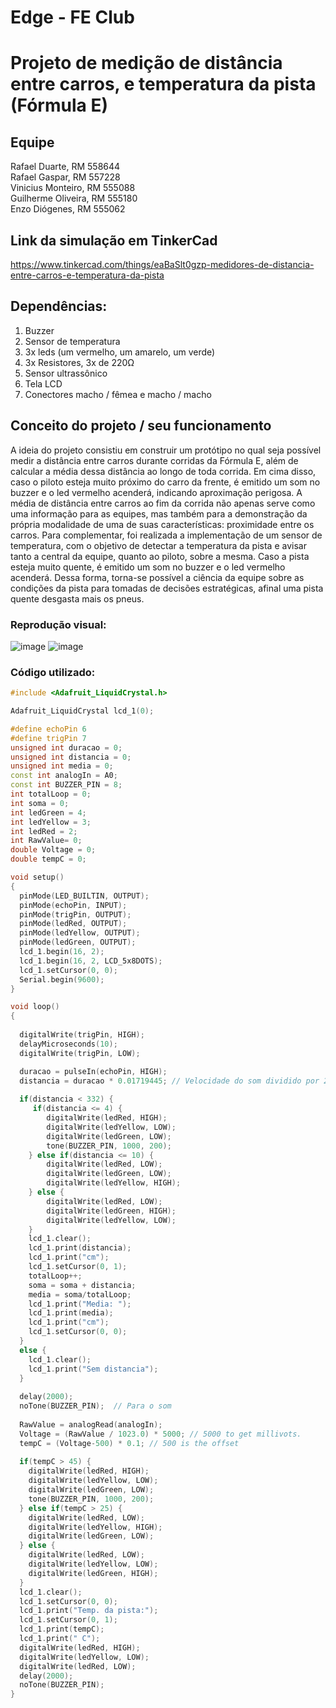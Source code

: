 # Edge - FE Club

# Projeto de medição de distância entre carros, e temperatura da pista (Fórmula E)

## Equipe

Rafael Duarte, RM 558644 <br>
Rafael Gaspar, RM 557228 <br> 
Vinicius Monteiro, RM 555088 <br>
Guilherme Oliveira, RM 555180 <br> 
Enzo Diógenes, RM 555062 <br>

## Link da simulação em TinkerCad
https://www.tinkercad.com/things/eaBaSlt0gzp-medidores-de-distancia-entre-carros-e-temperatura-da-pista

## Dependências:
1. Buzzer
2. Sensor de temperatura
3. 3x leds (um vermelho, um amarelo, um verde)
4. 3x Resistores, 3x de 220Ω
5. Sensor ultrassônico
6. Tela LCD
7. Conectores macho / fêmea e macho / macho

## Conceito do projeto / seu funcionamento

A ideia do projeto consistiu em construir um protótipo no qual seja possível medir a distância entre carros durante corridas da Fórmula E, além de calcular a média dessa distância ao longo de toda corrida. Em cima disso, caso o piloto esteja muito próximo do carro da frente, é emitido um som no buzzer e o led vermelho acenderá, indicando aproximação perigosa. A média de distância entre carros ao fim da corrida não apenas serve como uma informação para as equipes, mas também para a demonstração da própria modalidade de uma de suas características: proximidade entre os carros.
Para complementar, foi realizada a implementação de um sensor de temperatura, com o objetivo de detectar a temperatura da pista e avisar tanto a central da equipe, quanto ao piloto, sobre a mesma. Caso a pista esteja muito quente, é emitido um som no buzzer e o led vermelho acenderá. Dessa forma, torna-se possível a ciência da equipe sobre as condições da pista para tomadas de decisões estratégicas, afinal uma pista quente desgasta mais os pneus.


### Reprodução visual:

![image](https://github.com/RafaelDuarteF/fe-club-edge/assets/103393497/94f00ba7-128b-459f-bc45-7e82f0c35771)
![image](https://github.com/RafaelDuarteF/fe-club-edge/assets/103393497/efc6cc16-1a31-496d-be1a-b4beba29a575)


### Código utilizado:

```C++
#include <Adafruit_LiquidCrystal.h>

Adafruit_LiquidCrystal lcd_1(0);

#define echoPin 6
#define trigPin 7
unsigned int duracao = 0;
unsigned int distancia = 0;
unsigned int media = 0;
const int analogIn = A0;
const int BUZZER_PIN = 8;
int totalLoop = 0;
int soma = 0;
int ledGreen = 4;
int ledYellow = 3;
int ledRed = 2;
int RawValue= 0;
double Voltage = 0;
double tempC = 0;

void setup()
{
  pinMode(LED_BUILTIN, OUTPUT);
  pinMode(echoPin, INPUT);
  pinMode(trigPin, OUTPUT);
  pinMode(ledRed, OUTPUT);
  pinMode(ledYellow, OUTPUT);
  pinMode(ledGreen, OUTPUT);
  lcd_1.begin(16, 2);
  lcd_1.begin(16, 2, LCD_5x8DOTS);
  lcd_1.setCursor(0, 0);
  Serial.begin(9600);
}

void loop()
{
  
  digitalWrite(trigPin, HIGH);
  delayMicroseconds(10);
  digitalWrite(trigPin, LOW);

  duracao = pulseIn(echoPin, HIGH);
  distancia = duracao * 0.01719445; // Velocidade do som dividido por 2
	
  if(distancia < 332) {
     if(distancia <= 4) {
    	digitalWrite(ledRed, HIGH);
     	digitalWrite(ledYellow, LOW);
        digitalWrite(ledGreen, LOW);
       	tone(BUZZER_PIN, 1000, 200);
    } else if(distancia <= 10) {
      	digitalWrite(ledRed, LOW);
        digitalWrite(ledGreen, LOW);
    	digitalWrite(ledYellow, HIGH);
    } else {
    	digitalWrite(ledRed, LOW);
        digitalWrite(ledGreen, HIGH);
    	digitalWrite(ledYellow, LOW);
    }
    lcd_1.clear();
    lcd_1.print(distancia);
    lcd_1.print("cm");
    lcd_1.setCursor(0, 1);
    totalLoop++;
	soma = soma + distancia;
    media = soma/totalLoop;
    lcd_1.print("Media: ");
    lcd_1.print(media);
    lcd_1.print("cm");
    lcd_1.setCursor(0, 0);
  }
  else {
    lcd_1.clear();
    lcd_1.print("Sem distancia");
  }
  
  delay(2000);
  noTone(BUZZER_PIN);  // Para o som
  
  RawValue = analogRead(analogIn);
  Voltage = (RawValue / 1023.0) * 5000; // 5000 to get millivots.
  tempC = (Voltage-500) * 0.1; // 500 is the offset
  
  if(tempC > 45) {
    digitalWrite(ledRed, HIGH);
    digitalWrite(ledYellow, LOW);
    digitalWrite(ledGreen, LOW);
    tone(BUZZER_PIN, 1000, 200);
  } else if(tempC > 25) {
    digitalWrite(ledRed, LOW);
    digitalWrite(ledYellow, HIGH);
    digitalWrite(ledGreen, LOW);
  } else {
  	digitalWrite(ledRed, LOW);
    digitalWrite(ledYellow, LOW);
    digitalWrite(ledGreen, HIGH);
  }
  lcd_1.clear();
  lcd_1.setCursor(0, 0);
  lcd_1.print("Temp. da pista:");
  lcd_1.setCursor(0, 1);
  lcd_1.print(tempC);
  lcd_1.print(" C");
  digitalWrite(ledRed, HIGH);
  digitalWrite(ledYellow, LOW);
  digitalWrite(ledRed, LOW);
  delay(2000);
  noTone(BUZZER_PIN);
}
```
